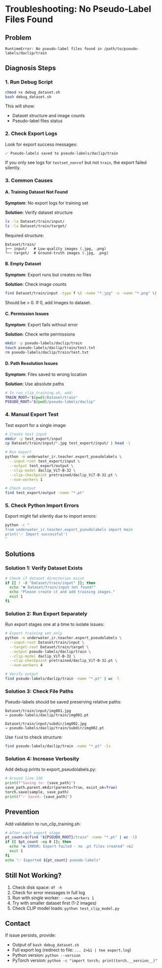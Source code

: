 # Troubleshooting: No Pseudo-Label Files Found

## Problem

```
RuntimeError: No pseudo-label files found in /path/to/pseudo-labels/daclip/train
```

## Diagnosis Steps

### 1. Run Debug Script

```bash
chmod +x debug_dataset.sh
bash debug_dataset.sh
```

This will show:
- Dataset structure and image counts
- Pseudo-label files status

### 2. Check Export Logs

Look for export success messages:
```
✅ Pseudo-labels saved to pseudo-labels/daclip/train
```

If you only see logs for `testset_nonref` but not `train`, the export failed silently.

### 3. Common Causes

#### A. Training Dataset Not Found

**Symptom**: No export logs for training set

**Solution**: Verify dataset structure
```bash
ls -la Dataset/train/input/
ls -la Dataset/train/target/
```

Required structure:
```
Dataset/train/
├── input/   # Low-quality images (.jpg, .png)
└── target/  # Ground-truth images (.jpg, .png)
```

#### B. Empty Dataset

**Symptom**: Export runs but creates no files

**Solution**: Check image counts
```bash
find Dataset/train/input -type f \( -name "*.jpg" -o -name "*.png" \) | wc -l
```

Should be > 0. If 0, add images to dataset.

#### C. Permission Issues

**Symptom**: Export fails without error

**Solution**: Check write permissions
```bash
mkdir -p pseudo-labels/daclip/train
touch pseudo-labels/daclip/train/test.txt
rm pseudo-labels/daclip/train/test.txt
```

#### D. Path Resolution Issues

**Symptom**: Files saved to wrong location

**Solution**: Use absolute paths
```bash
# In run_clip_training.sh, add:
TRAIN_ROOT="$(pwd)/Dataset/train"
PSEUDO_ROOT="$(pwd)/pseudo-labels/daclip"
```

### 4. Manual Export Test

Test export for a single image:

```bash
# Create test input
mkdir -p test_export/input
cp Dataset/train/input/*.jpg test_export/input/ | head -1

# Run export
python -m underwater_ir.teacher.export_pseudolabels \
  --input-root test_export/input \
  --output test_export/output \
  --clip-model daclip_ViT-B-32 \
  --clip-checkpoint pretrained/daclip_ViT-B-32.pt \
  --num-workers 1

# Check output
find test_export/output -name "*.pt"
```

### 5. Check Python Import Errors

Export might fail silently due to import errors:

```bash
python -c "
from underwater_ir.teacher.export_pseudolabels import main
print('✅ Import successful')
"
```

## Solutions

### Solution 1: Verify Dataset Exists

```bash
# Check if dataset directories exist
if [[ ! -d "Dataset/train/input" ]]; then
  echo "❌ Dataset/train/input not found!"
  echo "Please create it and add training images."
  exit 1
fi
```

### Solution 2: Run Export Separately

Run export stages one at a time to isolate issues:

```bash
# Export training set only
python -m underwater_ir.teacher.export_pseudolabels \
  --input-root Dataset/train/input \
  --target-root Dataset/train/target \
  --output pseudo-labels/daclip/train \
  --clip-model daclip_ViT-B-32 \
  --clip-checkpoint pretrained/daclip_ViT-B-32.pt \
  --num-workers 4

# Verify output
find pseudo-labels/daclip/train -name "*.pt" | wc -l
```

### Solution 3: Check File Paths

Pseudo-labels should be saved preserving relative paths:

```
Dataset/train/input/img001.jpg  
→ pseudo-labels/daclip/train/img001.pt

Dataset/train/input/subdir/img002.jpg
→ pseudo-labels/daclip/train/subdir/img002.pt
```

Use `find` to check structure:
```bash
find pseudo-labels/daclip/train -name "*.pt" -ls
```

### Solution 4: Increase Verbosity

Add debug prints to export_pseudolabels.py:

```python
# Around line 330
print(f"Saving to: {save_path}")
save_path.parent.mkdir(parents=True, exist_ok=True)
torch.save(sample, save_path)
print(f"✅ Saved: {save_path}")
```

## Prevention

Add validation to run_clip_training.sh:

```bash
# After each export stage
pt_count=$(find "${PSEUDO_ROOT}/train" -name "*.pt" | wc -l)
if [[ $pt_count -eq 0 ]]; then
  echo "❌ ERROR: Export failed - no .pt files created" >&2
  exit 1
fi
echo "✅ Exported ${pt_count} pseudo-labels"
```

## Still Not Working?

1. Check disk space: `df -h`
2. Check for error messages in full log
3. Run with single worker: `--num-workers 1`
4. Try with smaller dataset first (1-2 images)
5. Check CLIP model loads: `python test_clip_model.py`

## Contact

If issue persists, provide:
- Output of `bash debug_dataset.sh`
- Full export log (redirect to file: `... 2>&1 | tee export.log`)
- Python version: `python --version`
- PyTorch version: `python -c "import torch; print(torch.__version__)"`
